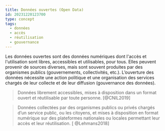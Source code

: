 ```yaml
---
title: Données ouvertes (Open Data)
id: 20231220123700
type: concept
tags:
  - données
  - accès
  - réutilisation
  - gouvernance
---
```

Les données ouvertes sont des données numériques dont l'accès et l'utilisation sont libres, accessibles et utilisables, pour tous. Elles peuvent provenir de sources diverses, mais sont souvent produites par des organismes publics (gouvernements, collectivités, etc.). L’ouverture des données nécessite une action politique et une organisation des services chargés de leur collecte et de leur diffusion (gouvernance des données).
>Données librement accessibles, mises à disposition dans un format ouvert et réutilisable par toute personne. [@CNIL2019]

>Données collectées par des organismes publics ou privés chargés d’un service public, ou les citoyens, et mises à disposition en format numérique sur des plateformes nationales ou locales permettant leur accès et leur réutilisation. [  @Lehmans2018]